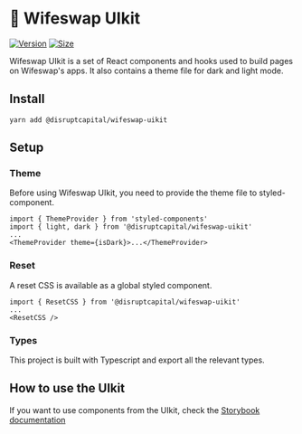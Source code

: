 # 🥞 Wifeswap UIkit

[![Version](https://img.shields.io/npm/v/@disruptcapital/wifeswap-uikit)](https://www.npmjs.com/package/@disruptcapital/wifeswap-uikit) [![Size](https://img.shields.io/bundlephobia/min/@disruptcapital/wifeswap-uikit)](https://www.npmjs.com/package/@disruptcapital/wifeswap-uikit)

Wifeswap UIkit is a set of React components and hooks used to build pages on Wifeswap's apps. It also contains a theme file for dark and light mode.

## Install

`yarn add @disruptcapital/wifeswap-uikit`

## Setup

### Theme

Before using Wifeswap UIkit, you need to provide the theme file to styled-component.

```
import { ThemeProvider } from 'styled-components'
import { light, dark } from '@disruptcapital/wifeswap-uikit'
...
<ThemeProvider theme={isDark}>...</ThemeProvider>
```

### Reset

A reset CSS is available as a global styled component.

```
import { ResetCSS } from '@disruptcapital/wifeswap-uikit'
...
<ResetCSS />
```

### Types

This project is built with Typescript and export all the relevant types.

## How to use the UIkit

If you want to use components from the UIkit, check the [Storybook documentation](https://pancakeswap.github.io/pancake-uikit/)

